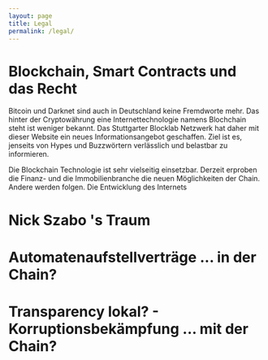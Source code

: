 ```yaml
---
layout: page
title: Legal
permalink: /legal/
---
```



#  Blockchain, Smart Contracts  und das  Recht

Bitcoin und Darknet sind auch in Deutschland keine Fremdworte mehr. Das hinter der Cryptowährung eine Internettechnologie namens Blochchain steht ist weniger bekannt. Das Stuttgarter Blocklab Netzwerk hat daher mit dieser Website ein neues Informationsangebot geschaffen. Ziel ist es, jenseits von Hypes und Buzzwörtern verlässlich und belastbar zu informieren.

Die Blockchain Technologie ist sehr vielseitig  einsetzbar. Derzeit erproben die Finanz- und die Immobilienbranche die neuen Möglichkeiten der Chain. Andere werden folgen. Die Entwicklung des Internets 

#  Nick Szabo 's  Traum




#  Automatenaufstellverträge  ...  in  der Chain?




#  Transparency  lokal?  - Korruptionsbekämpfung  ... mit der Chain?


